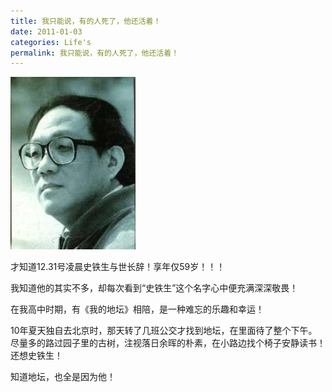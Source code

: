 ```yaml
---
title: 我只能说，有的人死了，他还活着！
date: 2011-01-03
categories: Life's
permalink: 我只能说，有的人死了，他还活着！
---
```


![](/image/图/我只能说，有的人死了，他还活着！01.jpg)

才知道12.31号凌晨史铁生与世长辞！享年仅59岁！！！

我知道他的其实不多，却每次看到“史铁生”这个名字心中便充满深深敬畏！

在我高中时期，有《我的地坛》相陪，是一种难忘的乐趣和幸运！

10年夏天独自去北京时，那天转了几班公交才找到地坛，在里面待了整个下午。尽量多的路过园子里的古树，注视落日余晖的朴素，在小路边找个椅子安静读书！还想史铁生！

知道地坛，也全是因为他！
